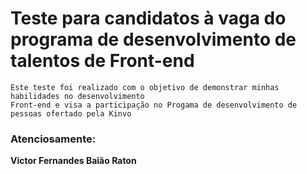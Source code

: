 
# Teste para candidatos à vaga do programa de desenvolvimento de talentos de Front-end

    Este teste foi realizado com o objetivo de demonstrar minhas habilidades no desenvolvimento 
    Front-end e visa a participação no Progama de desenvolvimento de pessoas ofertado pela Kinvo

### Atenciosamente:
**Victor Fernandes Baião Raton**
